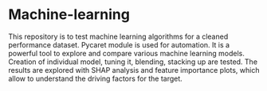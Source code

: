 # Machine-learning
This repository is to test machine learning algorithms for a cleaned performance dataset. Pycaret module is used for automation. It is a powerful tool to explore and compare various machine learning models. Creation of individual model, tuning it, blending, stacking up are tested. The results are explored with SHAP analysis and feature importance plots, which allow to understand the driving factors for the target. 

